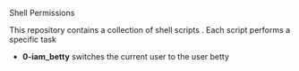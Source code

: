 Shell Permissions

This repository contains a collection of shell scripts . Each script performs a specific task

- **0-iam_betty**  switches the current user to the user betty